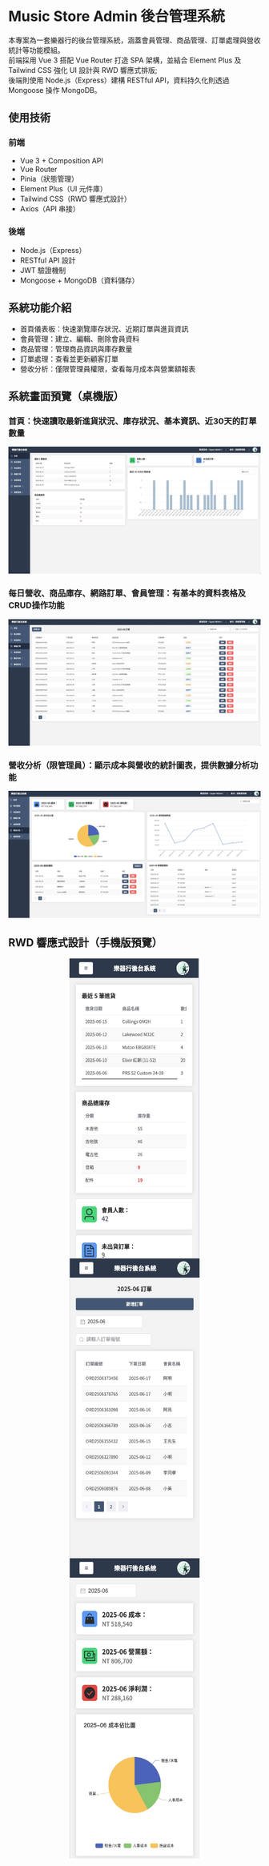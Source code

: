 # Music Store Admin 後台管理系統

本專案為一套樂器行的後台管理系統，涵蓋會員管理、商品管理、訂單處理與營收統計等功能模組。<br>
前端採用 Vue 3 搭配 Vue Router 打造 SPA 架構，並結合 Element Plus 及 Tailwind CSS 強化 UI 設計與 RWD 響應式排版;<br>
後端則使用 Node.js（Express）建構 RESTful API，資料持久化則透過 Mongoose 操作 MongoDB。

## 使用技術

### 前端
- Vue 3 + Composition API
- Vue Router
- Pinia（狀態管理）
- Element Plus（UI 元件庫）
- Tailwind CSS（RWD 響應式設計）
- Axios（API 串接）

### 後端
- Node.js（Express）
- RESTful API 設計
- JWT 驗證機制
- Mongoose + MongoDB（資料儲存）

## 系統功能介紹
- 首頁儀表板：快速瀏覽庫存狀況、近期訂單與進貨資訊
- 會員管理：建立、編輯、刪除會員資料
- 商品管理：管理商品資訊與庫存數量
- 訂單處理：查看並更新顧客訂單
- 營收分析：僅限管理員權限，查看每月成本與營業額報表
  
## 系統畫面預覽（桌機版）

### 首頁：快速讀取最新進貨狀況、庫存狀況、基本資訊、近30天的訂單數量
<img src="images/home.jpg" alt="首頁截圖">

### 每日營收、商品庫存、網路訂單、會員管理：有基本的資料表格及CRUD操作功能
<img src="images/order.jpg" alt="訂單截圖">

### 營收分析（限管理員）：顯示成本與營收的統計圖表，提供數據分析功能 
<img src="images/finance.jpg" alt="營收分析截圖">

## RWD 響應式設計（手機版預覽）
<div style="display: flex; justify-content: space-around; align-items: flex-start; flex-wrap: wrap;">
  <img src="images/home_mobile.jpg" alt="手機版首頁截圖" width="260" height="600">
  <img src="images/order_mobile.jpg" alt="手機版訂單頁面截圖" width="260" height="600">
  <img src="images/finance_mobile.jpg" alt="手機版營業額頁面截圖" width="260" height="600">
</div>
